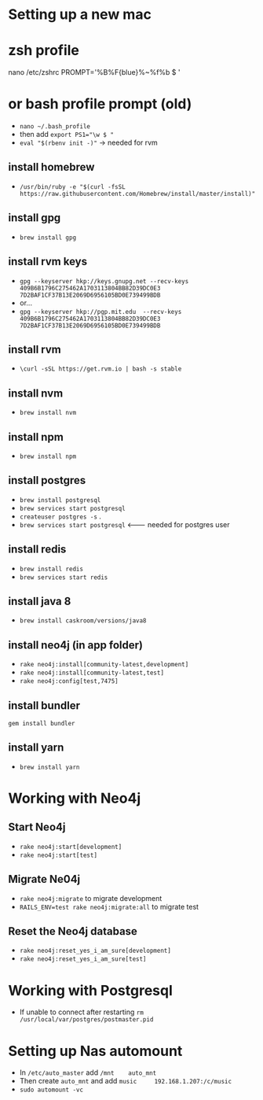 # Setting up a new mac

# zsh profile
nano /etc/zshrc
PROMPT='%B%F{blue}%~%f%b $ '

# or bash profile prompt (old)
+ `nano ~/.bash_profile`
+ then add `export PS1="\w $ "`
+ `eval "$(rbenv init -)"` -> needed for rvm

## install homebrew
+ `/usr/bin/ruby -e "$(curl -fsSL https://raw.githubusercontent.com/Homebrew/install/master/install)"`

## install gpg
+ `brew install gpg`

## install rvm keys
+ `gpg --keyserver hkp://keys.gnupg.net --recv-keys 409B6B1796C275462A1703113804BB82D39DC0E3 7D2BAF1CF37B13E2069D6956105BD0E739499BDB`
+ or...
+ `gpg --keyserver hkp://pgp.mit.edu  --recv-keys 409B6B1796C275462A1703113804BB82D39DC0E3 7D2BAF1CF37B13E2069D6956105BD0E739499BDB`

## install rvm
+ `\curl -sSL https://get.rvm.io | bash -s stable`

## install nvm
+ `brew install nvm`

## install npm
+ `brew install npm`

## install postgres
+ `brew install postgresql`
+ `brew services start postgresql`
+ `createuser postgres -s` . 
+ `brew services start postgresql` <--- needed for postgres user


## install redis
+ `brew install redis`
+ `brew services start redis`

## install java 8
+ `brew install caskroom/versions/java8`

## install neo4j (in app folder)
+ `rake neo4j:install[community-latest,development]`
+ `rake neo4j:install[community-latest,test]`
+ `rake neo4j:config[test,7475]`

## install bundler
`gem install bundler`

## install yarn
+ `brew install yarn`

# Working with Neo4j

## Start Neo4j
+ `rake neo4j:start[development]`
+ `rake neo4j:start[test]`

## Migrate Ne04j
+ `rake neo4j:migrate` to migrate development
+ `RAILS_ENV=test rake neo4j:migrate:all` to migrate test

## Reset the Neo4j database
+ `rake neo4j:reset_yes_i_am_sure[development]`
+ `rake neo4j:reset_yes_i_am_sure[test]`

# Working with Postgresql

+ If unable to connect after restarting `rm /usr/local/var/postgres/postmaster.pid`

# Setting up Nas automount
+ In `/etc/auto_master` add `/mnt    auto_mnt`
+ Then create `auto_mnt` and add `music     192.168.1.207:/c/music`
+ `sudo automount -vc`


